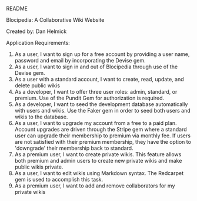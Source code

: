 README

Blocipedia: A Collaborative Wiki Website

Created by: Dan Helmick

Application Requirements:

1) As a user, I want to sign up for a free account by providing a user name, password and email
by incorporating the Devise gem.
2) As a user, I want to sign in and out of Blocipedia through use of the Devise gem.
3) As a user with a standard account, I want to create, read, update, and delete public wikis
4) As a developer, I want to offer three user roles: admin, standard, or premium. Use of the Pundit Gem
for authorization is required.
5) As a developer, I want to seed the development database automatically with users and wikis. Use the Faker gem
in order to seed both users and wikis to the database.
6) As a user, I want to upgrade my account from a free to a paid plan. Account upgrades are driven through the Stripe gem where a standard user can upgrade their membership to premium via monthly fee. If users are not satisfied with their premium membership, they have the option to 'downgrade' their membership back to standard.
7) As a premium user, I want to create private wikis. This feature allows both premium and admin users to create new private wikis and make public wikis private.
8) As a user, I want to edit wikis using Markdown syntax. The Redcarpet gem is used to accomplish this task.
9) As a premium user, I want to add and remove collaborators for my private wikis
